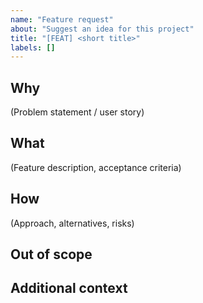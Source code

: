 ```yaml
---
name: "Feature request"
about: "Suggest an idea for this project"
title: "[FEAT] <short title>"
labels: []
---
```


## Why
(Problem statement / user story)

## What
(Feature description, acceptance criteria)

## How
(Approach, alternatives, risks)

## Out of scope

## Additional context
